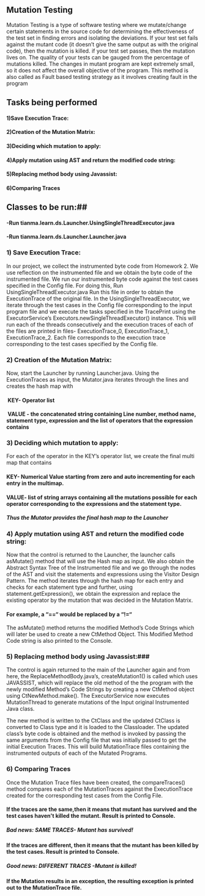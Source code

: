 ## Mutation Testing ##
Mutation Testing is a type of software testing where we mutate/change certain statements in the source code for determining the effectiveness of the test set in finding errors and isolating the deviations. If your test set fails against the mutant code (it doesn’t give the same output as with the original code), then the mutation is killed. if your test set passes, then the mutation lives on. The quality of your tests can be gauged from the percentage of mutations killed. The changes in mutant program are kept extremely small, so it does not affect the overall objective of the program. This method is also called as Fault based testing strategy as it involves creating fault in the program


## Tasks being performed ##
#### 1)Save Execution Trace:
#### 2)Creation of the Mutation Matrix:
#### 3)Deciding which mutation to apply:
#### 4)Apply mutation using AST and return the modified code string:
#### 5)Replacing method body using Javassist:
#### 6)Comparing Traces

## Classes to be run:##
#### -Run tianma.learn.ds.Launcher.UsingSingleThreadExecutor.java
#### -Run tianma.learn.ds.Launcher.Launcher.java

### 1) Save Execution Trace: ###
In our project, we collect the instrumented byte code from Homework 2. 
We use reflection on the instrumented file and we obtain the byte code of the instrumented file.
We run our instrumented byte code against the test cases specified in the Config file.
For doing this, Run UsingSingleThreadExecutor.java
Run this file in order to obtain the ExecutionTrace of the original file.
In the UsingSingleThreadExecutor, we iterate through the test cases in the Config file corresponding to the input program file and we execute the tasks specified in the TracePrint using the ExecutorService’s Executors.newSingleThreadExecutor() instance.
This will run each of the threads consecutively and the execution traces of each of the files are printed in files- ExecutionTrace_0, ExecutionTrace_1, ExecutionTrace_2.
Each file corresponds to the execution trace corresponding to the test cases specified by the Config file.


### 2) Creation of the Mutation Matrix: ###
Now, start the Launcher by running Launcher.java.
Using the ExecutionTraces as input, the Mutator.java iterates through the lines and creates the hash map with 
####  KEY- Operator list 
####  VALUE - the concatenated string containing Line number, method name, statement type, expression and the list of operators that the expression contains 

### 3) Deciding which mutation to apply: ###
For each of the operator in the KEY’s operator list, we create the final multi map that contains 
#### KEY- Numerical Value starting from zero and auto incrementing for each entry in the multimap.
#### VALUE- list of string arrays containing all the mutations possible for each operator corresponding to the expressions and the statement type.
##### Thus the Mutator provides the final hash map to the Launcher

### 4) Apply mutation using AST and return the modified code string: ###
Now that the control is returned to the Launcher, the launcher calls asMutate() method that will use the Hash map as input.
We also obtain the Abstract Syntax Tree of the Instrumented file and we go through the nodes of the AST and visit the statements and expressions using the Visitor Design Pattern.
The method iterates through the hash map for each entry and checks for each statement type and further, using statement.getExpression(), we obtain the expression and replace the existing operator by the mutation that was decided in the Mutation Matrix.
#### For example, a “==“ would be replaced by a “!=“
The asMutate() method returns the modified Method’s Code Strings which will later be used to create a new CtMethod Object. This Modified Method Code string is also printed to the Console.


### 5) Replacing method body using Javassist:###
The control is again returned to the main of the Launcher again and from here, the ReplaceMethodBody.java’s, createMutation1() is called which uses JAVASSIST, which will replace the old method of the the program with the newly modified Method’s Code Strings by creating a new CtMethod object using CtNewMethod.make().
The ExecutorService now executes MutationThread to generate mutations of the Input original Instrumented Java class.

The new method is written to the CtClass and the updated CtClass is converted to Class type and it is loaded to the Classloader. 
The updated class’s byte code is obtained and the method is invoked by passing the same arguments from the Config file that was initially passed to get the initial Execution Traces.
This will build MutationTrace files containing the instrumented outputs of each of the Mutated Programs.

### 6) Comparing Traces ###
Once the Mutation Trace files have been created, the compareTraces() method compares each of the MutationTraces against the ExecutionTrace created for the corresponding test cases from the Config File. 
#### If the traces are the same,then it means that mutant has survived and the test cases haven't killed the mutant. Result is printed to Console.
##### Bad news: SAME TRACES- Mutant has survived!
#### If the traces are different, then it means that the mutant has been killed by the test cases. Result is printed to Console.
##### Good news: DIFFERENT TRACES -Mutant is killed!
#### If the Mutation results in an exception, the resulting exception is printed out to the MutationTrace file.




